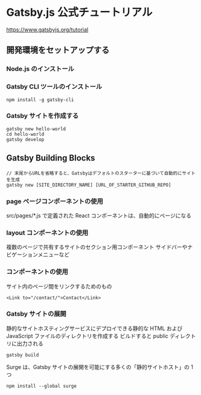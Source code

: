 # Gatsby.js 公式チュートリアル

https://www.gatsbyjs.org/tutorial

## 開発環境をセットアップする

### Node.js のインストール

### Gatsby CLI ツールのインストール

```:グローバルにインストール
npm install -g gatsby-cli
```

### Gatsby サイトを作成する

```
gatsby new hello-world
cd hello-world
gatsby develop
```

## Gatsby Building Blocks

```:Gatsby starterを使用したGatsbyサイト作成コマンド
// 末尾からURLを省略すると、Gatsbyはデフォルトのスターターに基づいて自動的にサイトを生成
gatsby new [SITE_DIRECTORY_NAME] [URL_OF_STARTER_GITHUB_REPO]
```

### page ページコンポーネントの使用

src/pages/\*.js で定義された React コンポーネントは、自動的にページになる

### layout コンポーネントの使用

複数のページで共有するサイトのセクション用コンポーネント
サイドバーやナビゲーションメニューなど

### <Link />コンポーネントの使用

サイト内のページ間をリンクするためのもの

```javascript:Linkコンポーネント
<Link to="/contact/">Contact</Link>
```

### Gatsby サイトの展開

静的なサイトホスティングサービスにデプロイできる静的な HTML および JavaScript ファイルのディレクトリを作成する
ビルドすると public ディレクトリに出力される

```
gatsby build
```

Surge は、Gatsby サイトの展開を可能にする多くの「静的サイトホスト」の 1 つ

```
npm install --global surge
```
